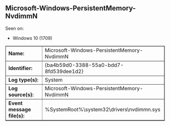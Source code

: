 ## Microsoft-Windows-PersistentMemory-NvdimmN

Seen on:
* Windows 10 (1709)

<table border="1" class="docutils">
  <tbody>
    <tr>
      <td><b>Name:</b></td>
      <td>Microsoft-Windows-PersistentMemory-NvdimmN</td>
    </tr>
    <tr>
      <td><b>Identifier:</b></td>
      <td>{ba4b59d0-3388-55a0-bdd7-8fd539dee1d2}</td>
    </tr>
    <tr>
      <td><b>Log type(s):</b></td>
      <td>System</td>
    </tr>
    <tr>
      <td><b>Log source(s):</b></td>
      <td>Microsoft-Windows-PersistentMemory-NvdimmN</td>
    </tr>
    <tr>
      <td><b>Event message file(s):</b></td>
      <td>%SystemRoot%\system32\drivers\nvdimmn.sys</td>
    </tr>
  </tbody>
</table>

&nbsp;


